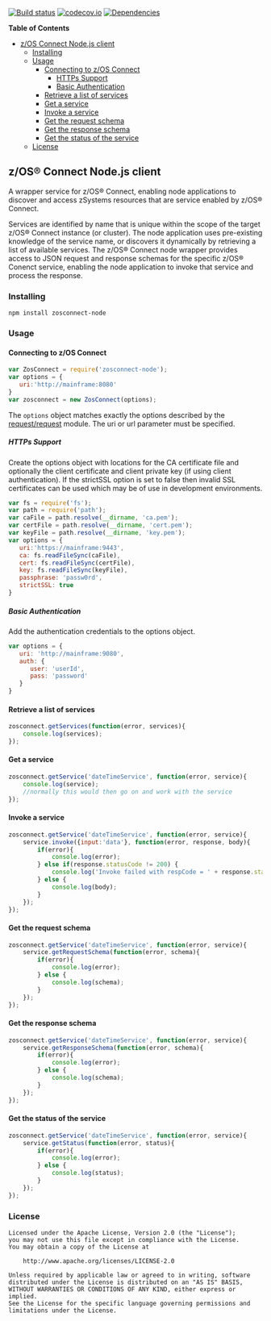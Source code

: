 [![Build status](https://travis-ci.org/zosconnect/zosconnect-node.svg?branch=master)](https://travis-ci.org/zosconnect/zosconnect-node)
[![codecov.io](http://codecov.io/github/zosconnect/zosconnect-node/coverage.svg?branch=master)](http://codecov.io/github/zosconnect/zosconnect-node?branch=master)
[![Dependencies](https://david-dm.org/zosconnect/zosconnect-node.svg)](https://david-dm.org/zosconnect/zosconnect-node)

<!-- START doctoc generated TOC please keep comment here to allow auto update -->
<!-- DON'T EDIT THIS SECTION, INSTEAD RE-RUN doctoc TO UPDATE -->
**Table of Contents**

- [z/OS Connect Node.js client](#zos-connect-nodejs-client)
  - [Installing](#installing)
  - [Usage](#usage)
    - [Connecting to z/OS Connect](#connecting-to-zos-connect)
      - [HTTPs Support](#https-support)
      - [Basic Authentication](#basic-authentication)
    - [Retrieve a list of services](#retrieve-a-list-of-services)
    - [Get a service](#get-a-service)
    - [Invoke a service](#invoke-a-service)
    - [Get the request schema](#get-the-request-schema)
    - [Get the response schema](#get-the-response-schema)
    - [Get the status of the service](#get-the-status-of-the-service)
  - [License](#license)

<!-- END doctoc generated TOC please keep comment here to allow auto update -->

## z/OS&reg; Connect Node.js client

A wrapper service for z/OS&reg; Connect, enabling node applications to discover and access zSystems resources
that are service enabled by z/OS&reg; Connect.

Services are identified by name that is unique within the scope of the target z/OS&reg; Connect instance
(or cluster). The node application uses pre-existing knowledge of the service name, or discovers it
dynamically by retrieving a list of available services. The z/OS&reg; Connect node wrapper provides access
to JSON request and response schemas for the specific z/OS&reg; Conenct service, enabling the node
application to invoke that service and process the response.

### Installing

```
npm install zosconnect-node
```

### Usage

#### Connecting to z/OS Connect

```js
var ZosConnect = require('zosconnect-node');
var options = {
   uri:'http://mainframe:8080'
}
var zosconnect = new ZosConnect(options);
```
The `options` object matches exactly the options described by the [request/request](https://github.com/request/request) module. The uri or url parameter must be specified.

##### HTTPs Support
Create the options object with locations for the CA certificate file and optionally the client certificate and client private key (if using client authentication). If the strictSSL option is set to false then invalid SSL certificates can be used which may be of use in development environments.
```js
var fs = require('fs');
var path = require('path');
var caFile = path.resolve(__dirname, 'ca.pem');
var certFile = path.resolve(__dirname, 'cert.pem');
var keyFile = path.resolve(__dirname, 'key.pem');
var options = {
   uri:'https://mainframe:9443',
   ca: fs.readFileSync(caFile),
   cert: fs.readFileSync(certFile),
   key: fs.readFileSync(keyFile),
   passphrase: 'passw0rd',
   strictSSL: true
}
```

##### Basic Authentication
Add the authentication credentials to the options object.
```js
var options = {
   uri: 'http://mainframe:9080',
   auth: {
      user: 'userId',
      pass: 'password'
   }
}
```

#### Retrieve a list of services

```js
zosconnect.getServices(function(error, services){
    console.log(services);
});
```

#### Get a service

```js
zosconnect.getService('dateTimeService', function(error, service){
    console.log(service);
    //normally this would then go on and work with the service
});
```

#### Invoke a service

```js
zosconnect.getService('dateTimeService', function(error, service){
    service.invoke({input:'data'}, function(error, response, body){
        if(error){
            console.log(error);
        } else if(response.statusCode != 200) {
            console.log('Invoke failed with respCode = ' + response.statusCode);
        } else {
            console.log(body);
        }
    });
});
```

#### Get the request schema

```js
zosconnect.getService('dateTimeService', function(error, service){
    service.getRequestSchema(function(error, schema){
        if(error){
            console.log(error);
        } else {
            console.log(schema);
        }
    });
});
```

#### Get the response schema

```js
zosconnect.getService('dateTimeService', function(error, service){
    service.getResponseSchema(function(error, schema){
        if(error){
            console.log(error);
        } else {
            console.log(schema);
        }
    });
});
```

#### Get the status of the service

```js
zosconnect.getService('dateTimeService', function(error, service){
    service.getStatus(function(error, status){
        if(error){
            console.log(error);
        } else {
            console.log(status);
        }
    });
});
```

### License
```
Licensed under the Apache License, Version 2.0 (the "License");
you may not use this file except in compliance with the License.
You may obtain a copy of the License at

    http://www.apache.org/licenses/LICENSE-2.0

Unless required by applicable law or agreed to in writing, software
distributed under the License is distributed on an "AS IS" BASIS,
WITHOUT WARRANTIES OR CONDITIONS OF ANY KIND, either express or implied.
See the License for the specific language governing permissions and
limitations under the License.
```
